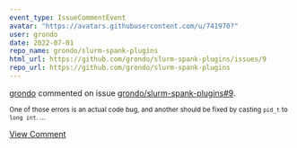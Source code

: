 ```yaml
---
event_type: IssueCommentEvent
avatar: "https://avatars.githubusercontent.com/u/741970?"
user: grondo
date: 2022-07-01
repo_name: grondo/slurm-spank-plugins
html_url: https://github.com/grondo/slurm-spank-plugins/issues/9
repo_url: https://github.com/grondo/slurm-spank-plugins
---
```


<a href='https://github.com/grondo' target='_blank'>grondo</a> commented on issue <a href='https://github.com/grondo/slurm-spank-plugins/issues/9' target='_blank'>grondo/slurm-spank-plugins#9</a>.

<small>One of those errors is an actual code bug, and another should be fixed by casting `pid_t` to `long int`....</small>

<a href='https://github.com/grondo/slurm-spank-plugins/issues/9' target='_blank'>View Comment</a>